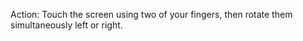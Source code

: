 Action: Touch the screen using two of your fingers, then rotate them simultaneously left or right.
<snippet id='gest-rotation-xml'/>
<snippet id='gest-rotation'/>
<snippet id='gest-rotation-ts'/>
